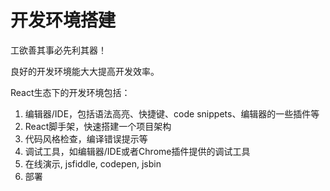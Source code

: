 # 开发环境搭建

工欲善其事必先利其器！

良好的开发环境能大大提高开发效率。

React生态下的开发环境包括：
1. 编辑器/IDE，包括语法高亮、快捷键、code snippets、编辑器的一些插件等
2. React脚手架，快速搭建一个项目架构
3. 代码风格检查，编译错误提示等
4. 调试工具，如编辑器/IDE或者Chrome插件提供的调试工具
5. 在线演示, jsfiddle, codepen, jsbin
6. 部署